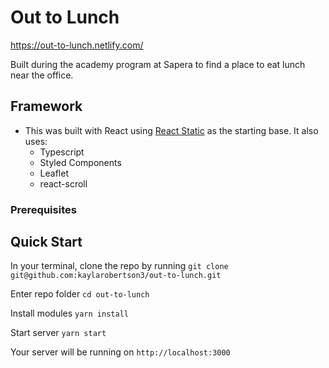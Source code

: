 # Out to Lunch

https://out-to-lunch.netlify.com/

Built during the academy program at Sapera to find a place to eat lunch near the office.

## Framework

- This was built with React using [React Static](https://github.com/react-static/react-static) as the starting base. It also uses:
  - Typescript
  - Styled Components
  - Leaflet
  - react-scroll

### Prerequisites

## Quick Start

In your terminal, clone the repo by running
`git clone git@github.com:kaylarobertson3/out-to-lunch.git`

Enter repo folder
`cd out-to-lunch`

Install modules
`yarn install`

Start server
`yarn start`

Your server will be running on `http://localhost:3000`
